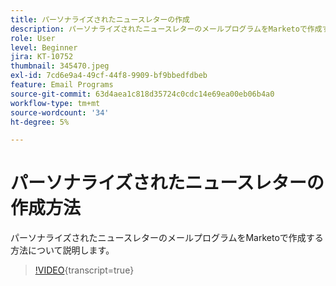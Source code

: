 ```yaml
---
title: パーソナライズされたニュースレターの作成
description: パーソナライズされたニュースレターのメールプログラムをMarketoで作成する方法について説明します。
role: User
level: Beginner
jira: KT-10752
thumbnail: 345470.jpeg
exl-id: 7cd6e9a4-49cf-44f8-9909-bf9bbedfdbeb
feature: Email Programs
source-git-commit: 63d4aea1c818d35724c0cdc14e69ea00eb06b4a0
workflow-type: tm+mt
source-wordcount: '34'
ht-degree: 5%

---
```


# パーソナライズされたニュースレターの作成方法

パーソナライズされたニュースレターのメールプログラムをMarketoで作成する方法について説明します。

>[!VIDEO](https://video.tv.adobe.com/v/345470/?quality=12&learn=on){transcript=true}
